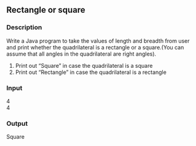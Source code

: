 ## Rectangle or square

### Description

Write a Java program to take the values of length and breadth from user and print whether the quadrilateral is a rectangle or a square.(You can assume that all angles in the quadrilateral are right angles).

1. Print out “Square” in case the quadrilateral is a square
2. Print out “Rectangle” in case the quadrilateral is a rectangle

### Input

4<br>
4

### Output

Square
